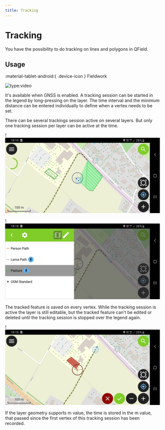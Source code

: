 ```yaml
---
title: Tracking
---
```


# Tracking

You have the possibility to do tracking on lines and polygons in QField.

## Usage
:material-tablet-android:{ .device-icon } Fieldwork

![type:video](https://player.vimeo.com/video/499958163)

It's available when GNSS is enabled. A tracking session can be started
in the legend by long-pressing on the layer. The time interval and the
minimum distance can be entered individually to define when a vertex
needs to be set.

There can be several trackings session active on several layers. But
only one tracking session per layer can be active at the time.

!![tracking layers](../assets/images/track_lines_tracking_layers1.jpeg)

!![tracking layers](../assets/images/track_lines_tracking_layers2.jpeg)

The tracked feature is saved on every vertex. While the tracking session
is active the layer is still editable, but the tracked feature can't be
edited or deleted until the tracking session is stopped over the legend
again.

!![stop tracking](../assets/images/track_lines_stop_tracking_delete.jpeg)

If the layer geometry supports m value, the time is stored in the m
value, that passed since the first vertex of this tracking session has
been recorded.
